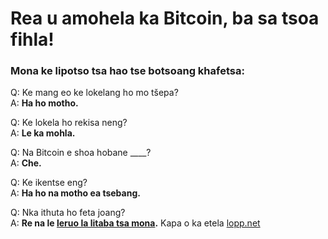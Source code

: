 # Rea u amohela ka Bitcoin, ba sa tsoa fihla!

<LanguageDropdown/>

### Mona ke lipotso tsa hao tse botsoang khafetsa:

Q: Ke mang eo ke lokelang ho mo tšepa?  
A: **Ha ho motho.**

Q: Ke lokela ho rekisa neng?  
A: **Le ka mohla.**

Q: Na Bitcoin e shoa hobane ____?  
A: **Che.**

Q: Ke ikentse eng?  
A: **Ha ho na motho ea tsebang.**


Q: Nka ithuta ho feta joang?  
A: **Re na le [leruo la litaba tsa mona](/translations).** Kapa o ka etela [lopp.net](https://www.lopp.net/bitcoin-information.html)